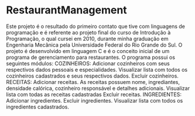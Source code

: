 # RestaurantManagement
Este projeto é o resultado do primeiro contato que tive com linguagens de programação e é referente ao projeto final do curso de Introdução à Programação, o qual cursei em 2010, durante minha graduação em Engenharia Mecânica pela Universidade Federal do Rio Grande do Sul.  O projeto é desenvolvido em linguagem C e é o conceito inicial de um programa de gerenciamento para restaurantes. O programa possui os seguintes módulos:  COZINHEIROS: Adicionar cozinheiros com seus respectivos dados pessoais e especialidades. Visualizar lista com todos os cozinheiros cadastrados e seus respectivos dados. Excluir cozinheiros.  RECEITAS: Adicionar receitas. As receitas possuem nome, ingrediantes, densidade calórica, cozinheiro responsável e detalhes adicionais. Visualizar lista com todas as receitas cadastradas Excluir receitas.  INGREDIENTES: Adicionar ingredientes. Excluir ingredientes. Visualizar lista com todos os ingredientes cadastrados.

